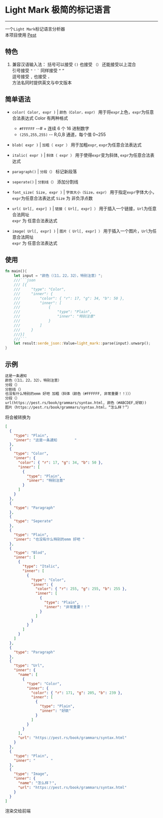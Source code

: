 # Light Mark 极简的标记语言

---
一个`Light Mark`标记语言分析器  
本项目使用 [Pest](https://pest.rs/)  

## 特色

1. 兼容汉语输入法：
   括号可以接受 `()` 也接受 `（）` 还能接受以上混合  
   引号接受 `"` `'` `` ` `` 同样接受 `“` `”`  
   逗号接受 `,` 也接受 `，`  
   方法名同时提供英文与中文版本

## 简单语法

- `color( Color, expr )` | `颜色（Color，expr）`
  用于将`expr`上色，`expr`为任意合法表达式
  Color 有两种格式

  - `#FFFFFF` --# + 连续 6 个 16 进制数字
  - `(255,255,255)` -- R,G,B 通道，每个值 0~255

- `blob( expr )` | `加粗（ expr ）`
  用于加粗`expr`, `expr`为任意合法表达式

- `italic( expr )` | `斜体（ expr ）`
  用于使得`expr`变为斜体, `expr`为任意合法表达式

- `paragraph()` | `分段（）`
  标记新段落

- `seperate()` | `分割线（）`
  添加分割线

- `font_size( Size, expr )` | `字体大小（Size，expr）`
  用于指定`expr`字体大小，`expr`为任意合法表达式
  `Size` 为 非负浮点数

- `url( Url[, expr] )` | `链接（ Url[, expr] ）`
  用于插入一个链接，`Url`为任意合法网址  
  `expr` 为 任意合法表达式

- `image( Url[, expr] )` | `图片（ Url[, expr] ）`
  用于插入一个图片，`Url`为任意合法网址  
  `expr` 为 任意合法表达式

## 使用

```rust
fn main(){
    let input = "颜色（（11，22，32），特别注意）";
    ///```json
    /// [{
    ///     "type": "Color",
    ///     "inner": {
    ///         "color": { "r": 17, "g": 34, "b": 50 },
    ///         "inner": [
    ///             {
    ///                 "type": "Plain",
    ///                 "inner": "特别注意"
    ///             }
    ///         ]
    ///     }
    ///}]
    ///```
    let result:serde_json::Value=light_mark::parse(input).unwarp();
}

```

## 示例

```txt
这是一条通知
颜色（（11，22，32），特别注意）
分段（）
分割线（）
也没有什么特别的emm 好吧 加粗（斜体（颜色（#FFFFFF, 非常重要！！）））
分段（）
url(https://pest.rs/book/grammars/syntax.html, 颜色（#ABCDEF,好欸）)
图片（https://pest.rs/book/grammars/syntax.html，“怎么样？”）
```

将会被转换为

```json
[
  {
    "type": "Plain",
    "inner": "这是一条通知        "
  },
  {
    "type": "Color",
    "inner": {
      "color": { "r": 17, "g": 34, "b": 50 },
      "inner": [
        {
          "type": "Plain",
          "inner": "特别注意"
        }
      ]
    }
  },
  {
    "type": "Paragraph"
  },
  {
    "type": "Seperate"
  },
  {
    "type": "Plain",
    "inner": "也没有什么特别的emm 好吧 "
  },
  {
    "type": "Blod",
    "inner": [
      {
        "type": "Italic",
        "inner": [
          {
            "type": "Color",
            "inner": {
              "color": { "r": 255, "g": 255, "b": 255 },
              "inner": [
                {
                  "type": "Plain",
                  "inner": "非常重要！！"
                }
              ]
            }
          }
        ]
      }
    ]
  },
  {
    "type": "Paragraph"
  },
  {
    "type": "Url",
    "inner": {
      "name": [
        {
          "type": "Color",
          "inner": {
            "color": { "r": 171, "g": 205, "b": 239 },
            "inner": [
              {
                "type": "Plain",
                "inner": "好欸"
              }
            ]
          }
        }
      ],
      "url": "https://pest.rs/book/grammars/syntax.html"
    }
  },
  {
    "type": "Plain",
    "inner": "       "
  },
  {
    "type": "Image",
    "inner": {
      "name": "怎么样？",
      "url": "https://pest.rs/book/grammars/syntax.html"
    }
  }
]
```

渲染交给前端
